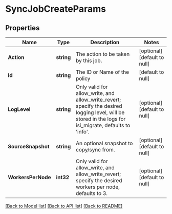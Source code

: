 # SyncJobCreateParams

## Properties
Name | Type | Description | Notes
------------ | ------------- | ------------- | -------------
**Action** | **string** | The action to be taken by this job. | [optional] [default to null]
**Id** | **string** | The ID or Name of the policy | [default to null]
**LogLevel** | **string** | Only valid for allow_write, and allow_write_revert; specify the desired logging level, will be stored in the logs for isi_migrate, defaults to &#39;info&#39;. | [optional] [default to null]
**SourceSnapshot** | **string** | An optional snapshot to copy/sync from. | [optional] [default to null]
**WorkersPerNode** | **int32** | Only valid for allow_write, and allow_write_revert; specify the desired workers per node, defaults to 3. | [optional] [default to null]

[[Back to Model list]](../README.md#documentation-for-models) [[Back to API list]](../README.md#documentation-for-api-endpoints) [[Back to README]](../README.md)


